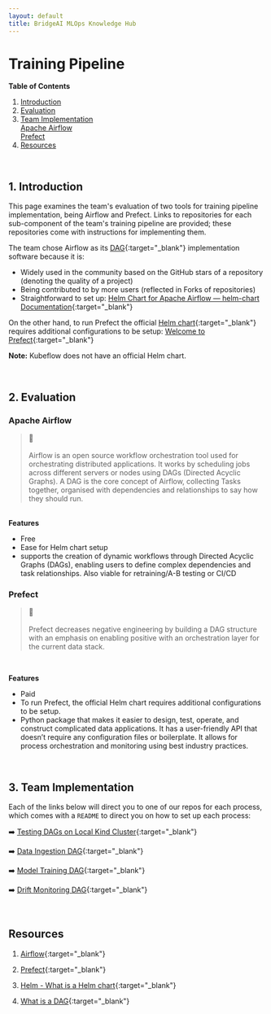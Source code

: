 ```yaml
---
layout: default
title: BridgeAI MLOps Knowledge Hub
---
```


# Training Pipeline

**Table of Contents**
1. [Introduction](#1-introduction)
2. [Evaluation](#2-evaluation)
3. [Team Implementation](#3-team-implementation)\
        [Apache Airflow](#apache-airflow)\
        [Prefect](#prefect)
4. [Resources](#resources)

<br>

## 1. Introduction

This page examines the team's evaluation of two tools for training pipeline implementation, being Airflow and Prefect. Links to repositories for each sub-component of the team's training pipeline are provided; these repositories come with instructions for implementing them.

The team chose Airflow as its [DAG](https://airflow.apache.org/docs/apache-airflow/stable/core-concepts/dags.html){:target="_blank"} implementation software because it is:

- Widely used in the community based on the GitHub stars of a repository (denoting the quality of a project)
- Being contributed to by more users (reflected in Forks of repositories)
- Straightforward to set up: [Helm Chart for Apache Airflow — helm-chart Documentation](https://airflow.apache.org/docs/helm-chart/stable/index.html){:target="_blank"}

On the other hand, to run Prefect the official [Helm chart](https://helm.sh/){:target="_blank"} requires additional configurations to be setup: [Welcome to Prefect](https://docs.prefect.io/3.0/get-started/index){:target="_blank"}

**Note:** Kubeflow does not have an official Helm chart. 

<br>

## 2. Evaluation

### Apache Airflow

<blockquote class="callout callout_definition">
<span class="callout-icon">📓</span>
    <br>
    <br>
    Airflow is an open source workflow orchestration tool used for orchestrating distributed applications. It works by scheduling jobs across different servers or nodes using DAGs (Directed Acyclic Graphs). A DAG is the core concept of Airflow, collecting Tasks together, organised with dependencies and relationships to say how they should run.
</blockquote>

\
**Features**
- Free
- Ease for Helm chart setup
- supports the creation of dynamic workflows through Directed Acyclic Graphs (DAGs), enabling users to define complex dependencies and task relationships. Also viable for retraining/A-B testing or CI/CD


### Prefect

<blockquote class="callout callout_definition">
<span class="callout-icon">📓</span>
    <br>
    <br>
    Prefect decreases negative engineering by building a DAG structure with an emphasis on enabling positive with an orchestration layer for the current data stack.
</blockquote>

<br>

**Features**
- Paid
- To run Prefect, the official Helm chart requires additional configurations to be setup.
- Python package that makes it easier to design, test, operate, and construct complicated data applications. It has a user-friendly API that doesn’t require any configuration files or boilerplate. It allows for process orchestration and monitoring using best industry practices.

<br>

## 3. Team Implementation

Each of the links below will direct you to one of our repos for each process, which comes with a `README` to direct you on how to set up each process:

➡️ [Testing DAGs on Local Kind Cluster](https://github.com/digicatapult/bridgeAI-airflow-DAGs){:target="_blank"}

➡️ [Data Ingestion DAG](https://github.com/digicatapult/bridgeAI-airflow-DAGs/blob/main/dags/regression_data_ingestion/README.md){:target="_blank"}

➡️ [Model Training DAG](https://github.com/digicatapult/bridgeAI-airflow-DAGs/blob/main/dags/regression_model_training/README.md){:target="_blank"}

➡️ [Drift Monitoring DAG](https://github.com/digicatapult/bridgeAI-airflow-DAGs/blob/main/dags/drift_monitoring/README.md){:target="_blank"}

<br>

## Resources

1. [Airflow](https://airflow.apache.org/){:target="_blank"} 

2. [Prefect](https://www.prefect.io/){:target="_blank"} 

3. [Helm - What is a Helm chart](https://helm.sh/){:target="_blank"}

4. [What is a DAG](https://airflow.apache.org/docs/apache-airflow/stable/core-concepts/dags.html){:target="_blank"}